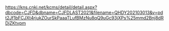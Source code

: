 https://kns.cnki.net/kcms/detail/detail.aspx?dbcode=CJFD&dbname=CJFDLAST2021&filename=QHDY202103013&v=pdt2Jf1bFCJXt4rjukZOurSkPaaaTLufBMzNu8qQ9uGc93jXPs%25mmd2Bnj8dRDjZKtvpm
